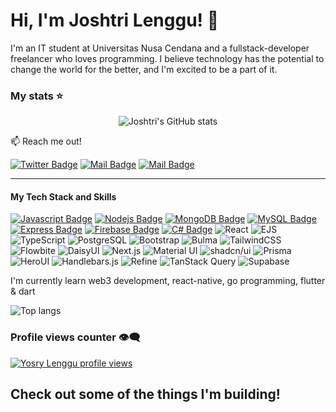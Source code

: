 # Hi, I'm Joshtri Lenggu! 👋

I'm an IT student at Universitas Nusa Cendana and a fullstack-developer freelancer who loves programming. I believe technology has the potential to change the world for the better, and I'm excited to be a part of it.

### My stats ⭐

<div align="center">
<img alt="Joshtri's GitHub stats" src="https://github-readme-stats.vercel.app/api?username=Joshtri&show_icons=true&theme=transparent"/>
</div>


:mailbox: Reach me out!

[![Twitter Badge](https://img.shields.io/badge/-@yosry_lenggu-1ca0f1?style=flat&labelColor=1ca0f1&logo=twitter&logoColor=white&link=https://twitter.com/MaksymRudnyi)](https://x.com/yosry_lenggu)
[![Mail Badge](https://img.shields.io/badge/-@joshtrilenggu-e84393?style=flat&labelColor=e84393&logo=instagram&logoColor=white)](https://www.instagram.com/joshtrilenggu/) 
[![Mail Badge](https://img.shields.io/badge/-joshtrilenggu-c0392b?style=flat&labelColor=c0392b&logo=gmail&logoColor=white)](mailto:stuffofyos1516@gmail.com)

---

#### My Tech Stack and Skills


[![Javascript Badge](https://img.shields.io/badge/-Javascript-F0DB4F?style=for-the-badge&labelColor=black&logo=javascript&logoColor=F0DB4F)](#) [![Nodejs Badge](https://img.shields.io/badge/-Nodejs-3C873A?style=for-the-badge&labelColor=black&logo=node.js&logoColor=3C873A)](#)
[![MongoDB Badge](https://img.shields.io/badge/-MongoDB-4DB33D?style=for-the-badge&logo=mongodb&logoColor=white)](#)
[![MySQL Badge](https://img.shields.io/badge/-MySQL-4479A1?style=for-the-badge&logo=mysql&logoColor=white)](#)
[![Express Badge](https://img.shields.io/badge/-Express-000000?style=for-the-badge&logo=express&logoColor=white)](#)
[![Firebase Badge](https://img.shields.io/badge/-Firebase-FF0000?style=for-the-badge&logo=firebase&logoColor=white)](#)
[![C# Badge](https://img.shields.io/badge/-C%23-9b4f96?style=for-the-badge&logo=c-sharp&logoColor=white)](#)
![React](https://img.shields.io/badge/react-%2320232a.svg?style=for-the-badge&logo=react&logoColor=%2361DAFB)
![EJS](https://img.shields.io/badge/EJS-%23000000.svg?style=for-the-badge&logo=ejs&logoColor=%23FFFFFF)
![TypeScript](https://img.shields.io/badge/TypeScript-%23007ACC.svg?style=for-the-badge&logo=typescript&logoColor=white)
![PostgreSQL](https://img.shields.io/badge/PostgreSQL-%23336791.svg?style=for-the-badge&logo=postgresql&logoColor=white)
![Bootstrap](https://img.shields.io/badge/Bootstrap-%23563D7C.svg?style=for-the-badge&logo=bootstrap&logoColor=white)
![Bulma](https://img.shields.io/badge/Bulma-%2300D1B2.svg?style=for-the-badge&logo=bulma&logoColor=white)
![TailwindCSS](https://img.shields.io/badge/TailwindCSS-%2338B2AC.svg?style=for-the-badge&logo=tailwind-css&logoColor=white)
![Flowbite](https://img.shields.io/badge/Flowbite-%2303C8A8.svg?style=for-the-badge&logo=flowbite&logoColor=white)
![DaisyUI](https://img.shields.io/badge/DaisyUI-%235A0DAB.svg?style=for-the-badge&logo=daisyui&logoColor=white)
![Next.js](https://img.shields.io/badge/Next.js-%23000000.svg?style=for-the-badge&logo=nextdotjs&logoColor=white)
![Material UI](https://img.shields.io/badge/Material--UI-%230081CB.svg?style=for-the-badge&logo=mui&logoColor=white)
![shadcn/ui](https://img.shields.io/badge/shadcn/ui-%23252629.svg?style=for-the-badge&logo=tailwindcss&logoColor=white)
![Prisma](https://img.shields.io/badge/Prisma-2D3748?style=for-the-badge&logo=prisma&logoColor=white)
![HeroUI](https://img.shields.io/badge/HeroUI-03C8A8?style=for-the-badge&logo=tailwindcss&logoColor=white)
![Handlebars.js](https://img.shields.io/badge/Handlebars.js-f0772b?style=for-the-badge&logo=handlebarsdotjs&logoColor=black)
![Refine](https://img.shields.io/badge/Refine-24292e?style=for-the-badge&logo=refinedev&logoColor=white)
![TanStack Query](https://img.shields.io/badge/TanStack%20Query-FF4154?style=for-the-badge&logo=react-query&logoColor=white)
![Supabase](https://img.shields.io/badge/Supabase-3ECF8E?style=for-the-badge&logo=supabase&logoColor=white)

I'm currently learn web3 development,  react-native, go programming, flutter & dart



<img alt="Top langs" src="https://github-readme-stats.vercel.app/api/top-langs/?username=Joshtri&layout=compact&&langs_count=8"/>

### Profile views counter 👁️‍🗨️
[![Yosry Lenggu profile views](https://u8views.com/api/v1/github/profiles/7869344/views/day-week-month-total-count.svg)](https://u8views.com/github/Joshtri)

Check out some of the things I'm building!
- 
